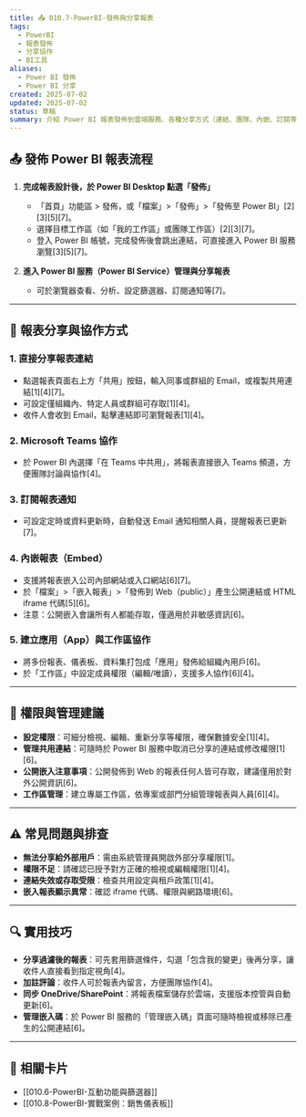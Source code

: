 ```yaml
---
title: 📤 010.7-PowerBI-發佈與分享報表
tags:
  - PowerBI
  - 報表發佈
  - 分享協作
  - BI工具
aliases:
  - Power BI 發佈
  - Power BI 分享
created: 2025-07-02
updated: 2025-07-02
status: 草稿
summary: 介紹 Power BI 報表發佈到雲端服務、各種分享方式（連結、團隊、內嵌、訂閱等）與權限管理，協助實現數據協作與安全分享。
---
```


## 📤 發佈 Power BI 報表流程

1. **完成報表設計後，於 Power BI Desktop 點選「發佈」**
   - 「首頁」功能區 > 發佈，或「檔案」>「發佈」>「發佈至 Power BI」[2][3][5][7]。
   - 選擇目標工作區（如「我的工作區」或團隊工作區）[2][3][7]。
   - 登入 Power BI 帳號，完成發佈後會跳出連結，可直接進入 Power BI 服務瀏覽[3][5][7]。

2. **進入 Power BI 服務（Power BI Service）管理與分享報表**
   - 可於瀏覽器查看、分析、設定篩選器、訂閱通知等[7]。

---
## 🤝 報表分享與協作方式

### 1. **直接分享報表連結**
- 點選報表頁面右上方「共用」按鈕，輸入同事或群組的 Email，或複製共用連結[1][4][7]。
- 可設定僅組織內、特定人員或群組可存取[1][4]。
- 收件人會收到 Email，點擊連結即可瀏覽報表[1][4]。

### 2. **Microsoft Teams 協作**
- 於 Power BI 內選擇「在 Teams 中共用」，將報表直接嵌入 Teams 頻道，方便團隊討論與協作[4]。

### 3. **訂閱報表通知**
- 可設定定時或資料更新時，自動發送 Email 通知相關人員，提醒報表已更新[7]。

### 4. **內嵌報表（Embed）**
- 支援將報表嵌入公司內部網站或入口網站[6][7]。
- 於「檔案」>「嵌入報表」>「發佈到 Web（public）」產生公開連結或 HTML iframe 代碼[5][6]。
- 注意：公開嵌入會讓所有人都能存取，僅適用於非敏感資訊[6]。

### 5. **建立應用（App）與工作區協作**
- 將多份報表、儀表板、資料集打包成「應用」發佈給組織內用戶[6]。
- 於「工作區」中設定成員權限（編輯/唯讀），支援多人協作[6][4]。

---
## 🔑 權限與管理建議

- **設定權限**：可細分檢視、編輯、重新分享等權限，確保數據安全[1][4]。
- **管理共用連結**：可隨時於 Power BI 服務中取消已分享的連結或修改權限[1][6]。
- **公開嵌入注意事項**：公開發佈到 Web 的報表任何人皆可存取，建議僅用於對外公開資訊[6]。
- **工作區管理**：建立專屬工作區，依專案或部門分組管理報表與人員[6][4]。

---
## ⚠️ 常見問題與排查

- **無法分享給外部用戶**：需由系統管理員開啟外部分享權限[1]。
- **權限不足**：請確認已授予對方正確的檢視或編輯權限[1][4]。
- **連結失效或存取受限**：檢查共用設定與租戶政策[1][4]。
- **嵌入報表顯示異常**：確認 iframe 代碼、權限與網路環境[6]。

---
## 🔍 實用技巧

- **分享過濾後的報表**：可先套用篩選條件，勾選「包含我的變更」後再分享，讓收件人直接看到指定視角[4]。
- **加註評論**：收件人可於報表內留言，方便團隊協作[4]。
- **同步 OneDrive/SharePoint**：將報表檔案儲存於雲端，支援版本控管與自動更新[6]。
- **管理嵌入碼**：於 Power BI 服務的「管理嵌入碼」頁面可隨時檢視或移除已產生的公開連結[6]。

---
## 🔗 相關卡片

- [[010.6-PowerBI-互動功能與篩選器]]
- [[010.8-PowerBI-實戰案例：銷售儀表板]]
